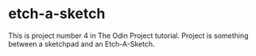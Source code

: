 # etch-a-sketch

This is project number 4 in The Odin Project tutorial.
Project is something between a sketchpad and an Etch-A-Sketch.
